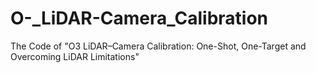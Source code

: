 # O-_LiDAR-Camera_Calibration
The Code of "O3 LiDAR–Camera Calibration: One-Shot, One-Target and Overcoming LiDAR Limitations"
